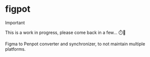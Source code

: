 # figpot

> [!IMPORTANT]
> This is a work in progress, please come back in a few... ⏱️🚀

Figma to Penpot converter and synchronizer, to not maintain multiple platforms.
